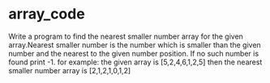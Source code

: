 # array_code
Write a program to find the nearest smaller number array for the given array.Nearest smaller number is the number which is smaller
than the given number and the nearest to the given number position. If no such number is found print -1.
for example: the given array is [5,2,4,6,1,2,5] then the nearest smaller number array is [2,1,2,1,0,1,2]
